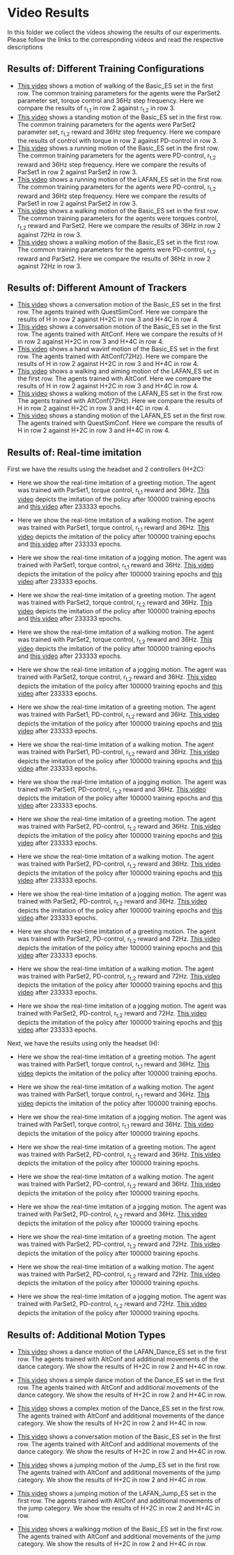 # Video Results

In this folder we collect the videos showing the results of our experiments. Please follow the links to the corresponding videos and read the respective descriptions

## Results of: Different Training Configurations

- [This video](rew_rt1_vs_rt2_sync_max.mp4) shows a motion of walking of the Basic_ES set in the first row. The common training parameters for the agents were the ParSet2 parameter set, torque control and 36Hz step frequency. Here we compare the results of r<sub>t,1</sub> in row 2 against r<sub>t,2</sub> in row 3.
- [This video](control_to_vs_pd_sync_max.mp4) shows a standing motion of the Basic_ES set in the first row. The common training parameters for the agents were ParSet2 parameter set, r<sub>t,2</sub> reward and 36Hz step frequency. Here we compare the results of control with torque in row 2 against PD-control in row 3.
- [This video](bandai_que_vs_alt_altbetter_sync_max.mp4) shows a running motion of the Basic_ES set in the first row. The common training parameters for the agents were PD-control, r<sub>t,2</sub> reward and 36Hz step frequency. Here we compare the results of ParSet1 in row 2 against ParSet2 in row 3.
- [This video](lafan_que_vs_alt_quebetter_sync_max_dch.mp4) shows a running motion of the LAFAN_ES set in the first row. The common training parameters for the agents were PD-control, r<sub>t,2</sub> reward and 36Hz step frequency. Here we compare the results of ParSet1 in row 2 against ParSet2 in row 3.
- [This video](diff_rt2_alt_to_36_vs_72sync_max_dch.mp4) shows a walking motion of the Basic_ES set in the first row. The common training parameters for the agents were torques control, r<sub>t,2</sub> reward and ParSet2. Here we compare the results of 36Hz in row 2 against 72Hz in row 3.
- [This video](sim_rt2_alt_pd_36_vs_72sync_max_dch.mp4) shows a walking motion of the Basic_ES set in the first row. The common training parameters for the agents were PD-control, r<sub>t,2</sub> reward and ParSet2. Here we compare the results of 36Hz in row 2 against 72Hz in row 3.

## Results of: Different Amount of Trackers
- [This video](questsim_sync_max.mp4) shows a conversation motion of the Basic_ES set in the first row. The agents trained with QuestSimConf. Here we compare the results of H in row 2 against H+2C in row 3 and H+4C in row 4.
- [This video](par_sync_max_dch.mp4) shows a conversation motion of the Basic_ES set in the first row. The agents trained with AltConf. Here we compare the results of H in row 2 against H+2C in row 3 and H+4C in row 4.
- [This video](72par_sync_max_dch.mp4) shows a hand wavinf motion of the Basic_ES set in the first row. The agents trained with AltConf(72Hz). Here we compare the results of H in row 2 against H+2C in row 3 and H+4C in row 4.
- [This video](waa_par_sync_max_dch.mp4) shows a walking and aiming motion of the LAFAN_ES set in the first row. The agents trained with AltConf. Here we compare the results of H in row 2 against H+2C in row 3 and H+4C in row 4.
- [This video](w2s1_72par_sync_max_dch.mp4) shows a walking motion of the LAFAN_ES set in the first row. The agents trained with AltConf(72Hz). Here we compare the results of H in row 2 against H+2C in row 3 and H+4C in row 4.
- [This video](w3s2_questsim_sync_max_dch.mp4) shows a standing motion of the LAFAN_ES set in the first row. The agents trained with QuestSimConf. Here we compare the results of H in row 2 against H+2C in row 3 and H+4C in row 4.
## Results of: Real-time imitation
First we have the results using the headset and 2 controllers (H+2C):
- Here we show the real-time imitation of a greeting motion. The agent was trained with ParSet1, torque control, r<sub>t,1</sub> reward and 36Hz. [This video](greetings_torque_rt1_QuestSimPar_sync_max.mp4) depicts the imitation of the policy after 100000 training epochs and [this video](greetings_torque_rt1_QuestSimPar__233_sync_max.mp4) after 233333 epochs.
- Here we show the real-time imitation of a walking motion. The agent was trained with ParSet1, torque control, r<sub>t,1</sub> reward and 36Hz. [This video](eight_walk_torque_rt1_QuestSimPar_sync_max.mp4) depicts the imitation of the policy after 100000 training epochs and [this video](eight_walk_torque_rt1_QuestSimPar_233_sync_max.mp4) after 233333 epochs.
- Here we show the real-time imitation of a jogging motion. The agent was trained with ParSet1, torque control, r<sub>t,1</sub> reward and 36Hz. [This video](jog_torque_rt1_QuestSimPar_sync_max.mp4) depicts the imitation of the policy after 100000 training epochs and [this video](jog_torque_rt1_QuestSimPar__233_sync_max.mp4) after 233333 epochs.


- Here we show the real-time imitation of a greeting motion. The agent was trained with ParSet2, torque control, r<sub>t,2</sub> reward and 36Hz. [This video](greetings_torque_rt2_AltPar_100_sync_max.mp4) depicts the imitation of the policy after 100000 training epochs and [this video](greetings_torque_rt2_AltPar_233_sync_max.mp4) after 233333 epochs.
- Here we show the real-time imitation of a walking motion. The agent was trained with ParSet2, torque control, r<sub>t,2</sub> reward and 36Hz. [This video](eight_walk_torque_rt2_AltPar_100_sync_max.mp4) depicts the imitation of the policy after 100000 training epochs and [this video](eight_walk_torque_rt2_AltPar_233_sync_max.mp4) after 233333 epochs.
- Here we show the real-time imitation of a jogging motion. The agent was trained with ParSet2, torque control, r<sub>t,2</sub> reward and 36Hz. [This video](jog_torque_rt2_AltPar_100_sync_max.mp4) depicts the imitation of the policy after 100000 training epochs and [this video](jog_torque_rt2_AltPar_233_sync_max.mp4) after 233333 epochs.

- Here we show the real-time imitation of a greeting motion. The agent was trained with ParSet1, PD-control, r<sub>t,2</sub> reward and 36Hz. [This video](greeting_PD_rt2_QuestSimPar__36Hz__100_sync_max.mp4) depicts the imitation of the policy after 100000 training epochs and [this video](greetings_PD_rt2_QuestSimPar233_sync_max.mp4) after 233333 epochs.
- Here we show the real-time imitation of a walking motion. The agent was trained with ParSet1, PD-control, r<sub>t,2</sub> reward and 36Hz. [This video](eight_walk_PD_rt2_QuestSimPar__36Hz__100_sync_max.mp4) depicts the imitation of the policy after 100000 training epochs and [this video](eight_walk_PD_rt2_QuestSimPar_233_sync_max.mp4) after 233333 epochs.
- Here we show the real-time imitation of a jogging motion. The agent was trained with ParSet1, PD-control, r<sub>t,2</sub> reward and 36Hz. [This video](jog_PD_rt2_QuestSimPar__36Hz__100_sync_max.mp4) depicts the imitation of the policy after 100000 training epochs and [this video](jog__PD_rt2_QuestSimPar_233_sync_max.mp4) after 233333 epochs.

- Here we show the real-time imitation of a greeting motion. The agent was trained with ParSet2, PD-control, r<sub>t,2</sub> reward and 36Hz. [This video](greeting_PD_rt2_AltPar___36Hz_100_sync_max.mp4) depicts the imitation of the policy after 100000 training epochs and [this video](greetings_PD_rt2_AltPar___36Hz__233_sync_max.mp4) after 233333 epochs.
- Here we show the real-time imitation of a walking motion. The agent was trained with ParSet2, PD-control, r<sub>t,2</sub> reward and 36Hz. [This video](eight_walk_PD_rt2_AltPar___36Hz_100_sync_max.mp4) depicts the imitation of the policy after 100000 training epochs and [this video](eight_walk_PD_rt2_AltPar___36Hz__233_sync_max.mp4) after 233333 epochs.
- Here we show the real-time imitation of a jogging motion. The agent was trained with ParSet2, PD-control, r<sub>t,2</sub> reward and 36Hz. [This video](jog_PD_rt2_AltPar___36Hz_100_sync_max.mp4) depicts the imitation of the policy after 100000 training epochs and [this video](jog_PD_rt2_AltPar___36Hz__233_sync_max.mp4) after 233333 epochs.


- Here we show the real-time imitation of a greeting motion. The agent was trained with ParSet2, PD-control, r<sub>t,2</sub> reward and 72Hz. [This video](greetings_PD_rt2_AltPar___72Hz__100__sync_max.mp4) depicts the imitation of the policy after 100000 training epochs and [this video](greetings_PD_rt2_AltPar___72Hz__233_sync_max.mp4) after 233333 epochs.
- Here we show the real-time imitation of a walking motion. The agent was trained with ParSet2, PD-control, r<sub>t,2</sub> reward and 72Hz. [This video](eight_walk_PD_rt2_AltPar___72Hz__100_sync_max.mp4) depicts the imitation of the policy after 100000 training epochs and [this video](eight_walk_PD_rt2_AltPar___72Hz__233_sync_max.mp4) after 233333 epochs.
- Here we show the real-time imitation of a jogging motion. The agent was trained with ParSet2, PD-control, r<sub>t,2</sub> reward and 72Hz. [This video](jog_PD_rt2_AltPar___72Hz__100_sync_max.mp4) depicts the imitation of the policy after 100000 training epochs and [this video](jog_PD_rt2_AltPar___72Hz__233__sync_max.mp4) after 233333 epochs.

Next, we have the results using only the headset (H):

- Here we show the real-time imitation of a greeting motion. The agent was trained with ParSet1, torque control, r<sub>t,1</sub> reward and 36Hz. [This video](greetings_torque_rt1_QuestSimPar__one_sync_max.mp4) depicts the imitation of the policy after 100000 training epochs.
- Here we show the real-time imitation of a walking motion. The agent was trained with ParSet1, torque control, r<sub>t,1</sub> reward and 36Hz. [This video](eight_walk_torque_rt1_QuestSimPar__one_sync_max.mp4) depicts the imitation of the policy after 100000 training epochs.
- Here we show the real-time imitation of a jogging motion. The agent was trained with ParSet1, torque control, r<sub>t,1</sub> reward and 36Hz. [This video](jog_torque_rt1_QuestSimPar__one_sync_max.mp4) depicts the imitation of the policy after 100000 training epochs.

- Here we show the real-time imitation of a greeting motion. The agent was trained with ParSet2, PD-control, r<sub>t,2</sub> reward and 36Hz. [This video](greetings_PD_rt2__AltPar___36Hz___one_sync_max.mp4) depicts the imitation of the policy after 100000 training epochs.
- Here we show the real-time imitation of a walking motion. The agent was trained with ParSet2, PD-control, r<sub>t,2</sub> reward and 36Hz. [This video](eight_walk_PD_rt2__AltPar___36Hz___one_sync_max.mp4) depicts the imitation of the policy after 100000 training epochs.
- Here we show the real-time imitation of a jogging motion. The agent was trained with ParSet2, PD-control, r<sub>t,2</sub> reward and 36Hz. [This video](jog_PD_rt2__AltPar___36Hz___one_sync_max.mp4) depicts the imitation of the policy after 100000 training epochs.

- Here we show the real-time imitation of a greeting motion. The agent was trained with ParSet2, PD-control, r<sub>t,2</sub> reward and 72Hz. [This video](greetings_PD_rt2__AltPar___72Hz___one_sync_max.mp4) depicts the imitation of the policy after 100000 training epochs.
- Here we show the real-time imitation of a walking motion. The agent was trained with ParSet2, PD-control, r<sub>t,2</sub> reward and 72Hz. [This video](eight_walk_PD_rt2__AltPar___72Hz___one_sync_max.mp4) depicts the imitation of the policy after 100000 training epochs.
- Here we show the real-time imitation of a jogging motion. The agent was trained with ParSet2, PD-control, r<sub>t,2</sub> reward and 72Hz. [This video](jog_PD_rt2__AltPar___72Hz___one_sync_max.mp4) depicts the imitation of the policy after 100000 training epochs.


## Results of: Additional Motion Types
- [This video](dance_dance2_subject2_sync_max_dch.mp4) shows a dance motion of the LAFAN_Dance_ES set in the first row. The agents trained with AltConf and additional movements of the dance category. We show the results of H+2C in row 2 and H+4C in row.
- [This video](dance_60_15_sync_max_dch.mp4) shows a simple dance motion of the Dance_ES set in the first row. The agents trained with AltConf and additional movements of the dance category. We show the results of H+2C in row 2 and H+4C in row.
- [This video](dance_05_05_sync_max_dch.mp4) shows a complex motion of the Dance_ES set in the first row. The agents trained with AltConf and additional movements of the dance category. We show the results of H+2C in row 2 and H+4C in row.
- [This video](dance_019-Relaxed-3-mirror-x-1-0_sync_max_dch.mp4) shows a conversation motion of the Basic_ES set in the first row. The agents trained with AltConf and additional movements of the dance category. We show the results of H+2C in row 2 and H+4C in row.

- [This video](jump_83_49_sync_max_dch.mp4) shows a jumping motion of the Jump_ES set in the first row. The agents trained with AltConf and additional movements of the jump category. We show the results of H+2C in row 2 and H+4C in row.
- [This video](jump_jumps1_subject1_sync_max_dch.mp4) shows a jumping motion of the LAFAN_Jump_ES set in the first row. The agents trained with AltConf and additional movements of the jump category. We show the results of H+2C in row 2 and H+4C in row.
- [This video](jump_dataset-2_walk-turn-right_normal_030_sync_max_dch.mp4) shows a walkingg motion of the Basic_ES set in the first row. The agents trained with AltConf and additional movements of the jump category. We show the results of H+2C in row 2 and H+4C in row.

